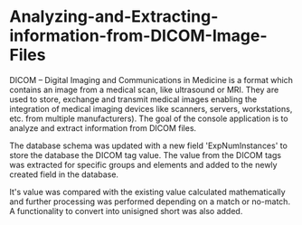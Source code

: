 # Analyzing-and-Extracting-information-from-DICOM-Image-Files

DICOM – Digital Imaging and Communications in Medicine is a format which contains an image from a medical scan, like ultrasound or MRI. They are used to store, exchange and transmit medical images enabling the integration of medical imaging devices like scanners, servers, workstations, etc. from multiple manufacturers). The goal of the console application is to analyze and extract information from DICOM files.

The database schema was updated with a new field 'ExpNumInstances' to store the database the DICOM tag value. The value from the DICOM tags was extracted for specific groups and elements and added to the newly created field in the database.

It's value  was compared with the existing value calculated mathematically and further processing was performed depending on a match or no-match. A functionality to convert into unisigned short was also added.
